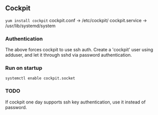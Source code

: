 ## Cockpit
`yum install cockpit`
cockpit.conf -> /etc/cockpit/
cockpit.service -> /usr/lib/systemd/system

### Authentication
The above forces cockpit to use ssh auth. Create a 'cockpit' user using adduser, and let it through sshd via password authentication.

### Run on startup
`systemctl enable cockpit.socket`

### TODO
If cockpit one day supports ssh key authentication, use it instead of password.
